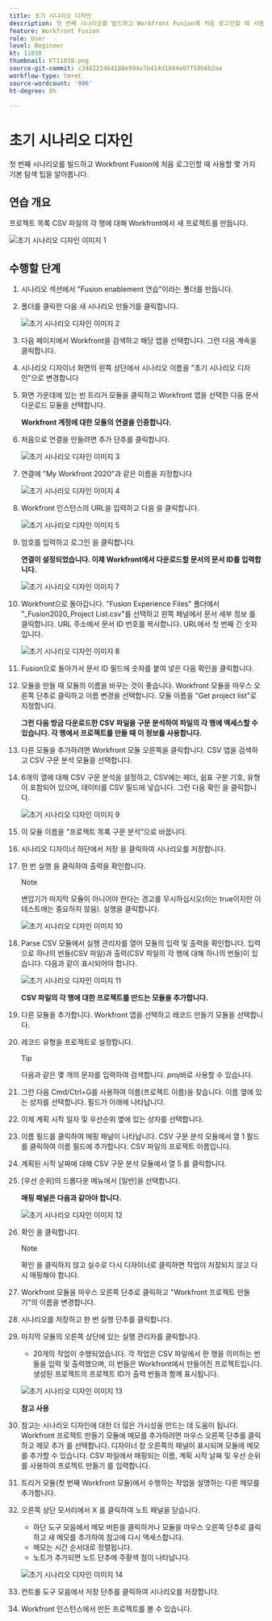 ```yaml
---
title: 초기 시나리오 디자인
description: 첫 번째 시나리오를 빌드하고 Workfront Fusion에 처음 로그인할 때 사용할 몇 가지 기본 탐색 팁을 알아봅니다.
feature: Workfront Fusion
role: User
level: Beginner
kt: 11038
thumbnail: KT11038.png
source-git-commit: c348222464180e994e7b414d1b84e07f58b6b2ae
workflow-type: tm+mt
source-wordcount: '906'
ht-degree: 0%

---
```



# 초기 시나리오 디자인

첫 번째 시나리오를 빌드하고 Workfront Fusion에 처음 로그인할 때 사용할 몇 가지 기본 탐색 팁을 알아봅니다.

## 연습 개요

프로젝트 목록 CSV 파일의 각 행에 대해 Workfront에서 새 프로젝트를 만듭니다.

![초기 시나리오 디자인 이미지 1](../12-exercises/assets/initial-scenario-design-1.png)

## 수행할 단계

1. 시나리오 섹션에서 &quot;Fusion enablement 연습&quot;이라는 폴더를 만듭니다.
1. 폴더를 클릭한 다음 새 시나리오 만들기를 클릭합니다.

   ![초기 시나리오 디자인 이미지 2](../12-exercises/assets/initial-scenario-design-2.png)

1. 다음 페이지에서 Workfront을 검색하고 해당 앱을 선택합니다. 그런 다음 계속을 클릭합니다.
1. 시나리오 디자이너 화면의 왼쪽 상단에서 시나리오 이름을 &quot;초기 시나리오 디자인&quot;으로 변경합니다
1. 화면 가운데에 있는 빈 트리거 모듈을 클릭하고 Workfront 앱을 선택한 다음 문서 다운로드 모듈을 선택합니다.

   **Workfront 계정에 대한 모듈의 연결을 인증합니다.**

1. 처음으로 연결을 만들려면 추가 단추를 클릭합니다.

   ![초기 시나리오 디자인 이미지 3](../12-exercises/assets/initial-scenario-design-3.png)

1. 연결에 &quot;My Workfront 2020&quot;과 같은 이름을 지정합니다

   ![초기 시나리오 디자인 이미지 4](../12-exercises/assets/initial-scenario-design-4.png)

1. Workfront 인스턴스의 URL을 입력하고 다음 을 클릭합니다.

   ![초기 시나리오 디자인 이미지 5](../12-exercises/assets/initial-scenario-design-5.png)

1. 암호를 입력하고 로그인 을 클릭합니다.

   **연결이 설정되었습니다. 이제 Workfront에서 다운로드할 문서의 문서 ID를 입력합니다.**

   ![초기 시나리오 디자인 이미지 7](../12-exercises/assets/initial-scenario-design-7.png)

1. Workfront으로 돌아갑니다. &quot;Fusion Experience Files&quot; 폴더에서 &quot;_Fusion2020_Project List.csv&quot;를 선택하고 왼쪽 패널에서 문서 세부 정보 를 클릭합니다. URL 주소에서 문서 ID 번호를 복사합니다. URL에서 첫 번째 긴 숫자입니다.

   ![초기 시나리오 디자인 이미지 8](../12-exercises/assets/initial-scenario-design-8.png)

1. Fusion으로 돌아가서 문서 ID 필드에 숫자를 붙여 넣은 다음 확인을 클릭합니다.
1. 모듈을 만들 때 모듈의 이름을 바꾸는 것이 좋습니다. Workfront 모듈을 마우스 오른쪽 단추로 클릭하고 이름 변경을 선택합니다. 모듈 이름을 &quot;Get project list&quot;로 지정합니다.

   **그런 다음 방금 다운로드한 CSV 파일을 구문 분석하여 파일의 각 행에 액세스할 수 있습니다. 각 행에서 프로젝트를 만들 때 이 정보를 사용합니다.**

1. 다른 모듈을 추가하려면 Workfront 모듈 오른쪽을 클릭합니다. CSV 앱을 검색하고 CSV 구문 분석 모듈을 선택합니다.
1. 6개의 열에 대해 CSV 구문 분석을 설정하고, CSV에는 헤더, 쉼표 구분 기호, 유형이 포함되어 있으며, 데이터를 CSV 필드에 넣습니다. 그런 다음 확인 을 클릭합니다.

   ![초기 시나리오 디자인 이미지 9](../12-exercises/assets/initial-scenario-design-9.png)

1. 이 모듈 이름을 &quot;프로젝트 목록 구문 분석&quot;으로 바꿉니다.
1. 시나리오 디자이너 하단에서 저장 을 클릭하여 시나리오를 저장합니다.
1. 한 번 실행 을 클릭하여 출력을 확인합니다.

   >[!NOTE]
   >
   >변압기가 마지막 모듈이 아니어야 한다는 경고를 무시하십시오(이는 true이지만 이 테스트에는 중요하지 않음). 실행을 클릭합니다.

   ![초기 시나리오 디자인 이미지 10](../12-exercises/assets/initial-scenario-design-10.png)

1. Parse CSV 모듈에서 실행 관리자를 열어 모듈의 입력 및 출력을 확인합니다. 입력으로 하나의 번들(CSV 파일)과 출력(CSV 파일의 각 행에 대해 하나의 번들)이 있습니다. 다음과 같이 표시되어야 합니다.

   ![초기 시나리오 디자인 이미지 11](../12-exercises/assets/initial-scenario-design-11.png)

   **CSV 파일의 각 행에 대한 프로젝트를 만드는 모듈을 추가합니다.**

1. 다른 모듈을 추가합니다. Workfront 앱을 선택하고 레코드 만들기 모듈을 선택합니다.
1. 레코드 유형을 프로젝트로 설정합니다.

   >[!TIP]
   >
   >다음과 같은 몇 개의 문자를 입력하여 검색합니다. *proj*&#x200B;바로 사용할 수 있습니다.

1. 그런 다음 Cmd/Ctrl+G를 사용하여 이름(프로젝트 이름)을 찾습니다. 이름 옆에 있는 상자를 선택합니다. 필드가 아래에 나타납니다.
1. 이제 계획 시작 일자 및 우선순위 옆에 있는 상자를 선택합니다.
1. 이름 필드를 클릭하여 매핑 패널이 나타납니다. CSV 구문 분석 모듈에서 열 1 필드를 클릭하여 이름 필드에 추가합니다. CSV 파일의 프로젝트 이름입니다.
1. 계획된 시작 날짜에 대해 CSV 구문 분석 모듈에서 열 5 를 클릭합니다.
1. [우선 순위]의 드롭다운 메뉴에서 [일반]을 선택합니다.

   **매핑 패널은 다음과 같아야 합니다.**

   ![초기 시나리오 디자인 이미지 12](../12-exercises/assets/initial-scenario-design-12.png)

1. 확인 을 클릭합니다.

   >[!NOTE]
   >
   >확인 을 클릭하지 않고 실수로 다시 디자이너로 클릭하면 작업이 저장되지 않고 다시 매핑해야 합니다.

1. Workfront 모듈을 마우스 오른쪽 단추로 클릭하고 &quot;Workfront 프로젝트 만들기&quot;의 이름을 변경합니다.
1. 시나리오를 저장하고 한 번 실행 단추를 클릭합니다.
1. 마지막 모듈의 오른쪽 상단에 있는 실행 관리자를 클릭합니다.

   + 20개의 작업이 수행되었습니다. 각 작업은 CSV 파일에서 한 행을 의미하는 번들을 입력 및 출력했으며, 이 번들은 Workfront에서 만들어진 프로젝트입니다. 생성된 프로젝트의 프로젝트 ID가 출력 번들과 함께 표시됩니다.

   ![초기 시나리오 디자인 이미지 13](../12-exercises/assets/initial-scenario-design-13.png)

   **참고 사용**

1. 참고는 시나리오 디자인에 대한 더 많은 가시성을 만드는 데 도움이 됩니다. Workfront 프로젝트 만들기 모듈에 메모를 추가하려면 마우스 오른쪽 단추를 클릭하고 메모 추가 를 선택합니다. 디자이너 창 오른쪽의 패널이 표시되며 모듈에 메모를 추가할 수 있습니다. CSV 파일에서 매핑되는 이름, 계획 시작 날짜 및 우선 순위를 사용하여 프로젝트 만들기 를 입력합니다.
1. 트리거 모듈(첫 번째 Workfront 모듈)에서 수행하는 작업을 설명하는 다른 메모를 추가합니다.
1. 오른쪽 상단 모서리에서 X 를 클릭하여 노트 패널을 닫습니다.

   + 하단 도구 모음에서 메모 버튼을 클릭하거나 모듈을 마우스 오른쪽 단추로 클릭하고 새 메모를 추가하여 참고에 다시 액세스합니다.
   + 메모는 시간 순서대로 정렬됩니다.
   + 노트가 추가되면 노트 단추에 주황색 점이 나타납니다.

   ![초기 시나리오 디자인 이미지 14](../12-exercises/assets/initial-scenario-design-14.png)

1. 컨트롤 도구 모음에서 저장 단추를 클릭하여 시나리오를 저장합니다.
1. Workfront 인스턴스에서 만든 프로젝트를 볼 수 있습니다.
